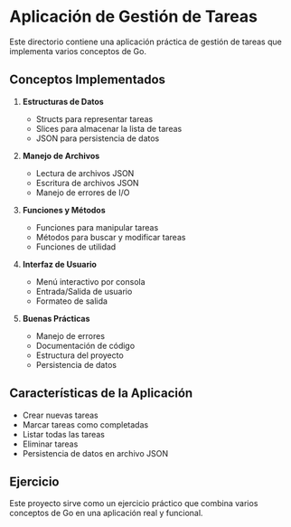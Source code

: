 # Aplicación de Gestión de Tareas

Este directorio contiene una aplicación práctica de gestión de tareas que implementa varios conceptos de Go.

## Conceptos Implementados

1. **Estructuras de Datos**
   - Structs para representar tareas
   - Slices para almacenar la lista de tareas
   - JSON para persistencia de datos

2. **Manejo de Archivos**
   - Lectura de archivos JSON
   - Escritura de archivos JSON
   - Manejo de errores de I/O

3. **Funciones y Métodos**
   - Funciones para manipular tareas
   - Métodos para buscar y modificar tareas
   - Funciones de utilidad

4. **Interfaz de Usuario**
   - Menú interactivo por consola
   - Entrada/Salida de usuario
   - Formateo de salida

5. **Buenas Prácticas**
   - Manejo de errores
   - Documentación de código
   - Estructura del proyecto
   - Persistencia de datos

## Características de la Aplicación

- Crear nuevas tareas
- Marcar tareas como completadas
- Listar todas las tareas
- Eliminar tareas
- Persistencia de datos en archivo JSON

## Ejercicio

Este proyecto sirve como un ejercicio práctico que combina varios conceptos de Go en una aplicación real y funcional. 